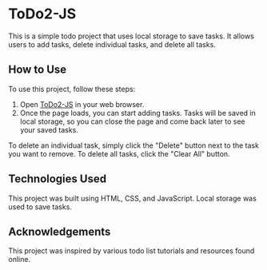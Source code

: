 # ToDo2-JS

This is a simple todo project that uses local storage to save tasks. It allows users to add tasks, delete individual tasks, and delete all tasks.

## How to Use

To use this project, follow these steps:

1. Open [ToDo2-JS](https://aswin-786.github.io/ToDo2-JS/) in your web browser.
2. Once the page loads, you can start adding tasks. Tasks will be saved in local storage, so you can close the page and come back later to see your saved tasks.

To delete an individual task, simply click the "Delete" button next to the task you want to remove. To delete all tasks, click the "Clear All" button.

## Technologies Used

This project was built using HTML, CSS, and JavaScript. Local storage was used to save tasks.

## Acknowledgements

This project was inspired by various todo list tutorials and resources found online.

